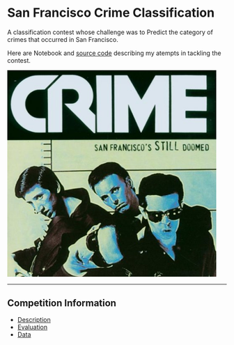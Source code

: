 # **San Francisco Crime Classification**

A classification contest whose challenge was to Predict the category of crimes that occurred in San Francisco.

Here are Notebook and [source code](https://github.com/tranlyvu/kaggle/tree/master/San%20Francisco%20Crime%20Classification/main) describing my atempts in tackling the contest.  
	
<img src="../img/crime.jpg" width="480" alt="Combined Image" />

---
Competition Information
---

*  [Description](https://www.kaggle.com/c/sf-crime)
*  [Evaluation](https://www.kaggle.com/c/sf-crime/details/evaluation)
*  [Data](https://www.kaggle.com/c/sf-crime/data)
